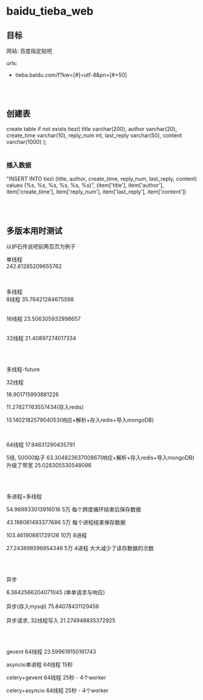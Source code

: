 # baidu_tieba_web

## 目标

网站: 百度指定贴吧

urls:

- tieba.baidu.com/f?kw=[#]=utf-8&pn=[#+50]


</br>

</br>

## 创建表

create table if not exists tiezi(
	title varchar(200),
	author varchar(20),
	create_time varchar(10),
	reply_num int,
	last_reply varchar(50),
	content varchar(1000)
);
</br>
</br>

### 插入数据

"INSERT INTO tiezi (title, author, create_time, reply_num, last_reply, content) values (%s, %s, %s, %s, %s, %s)", (item['title'], item['author'], item['create_time'], item['reply_num'], item['last_reply'], item['content'])


</br>
</br>


## 多版本用时测试

以炉石传说吧前两百页为例子
</br>

单线程
</br>
242.61285209655762     
</br>
</br>

多线程
</br>
8线程
35.76421284675598  
</br>

16线程
23.506305932998657    
</br>

32线程
21.40897274017334

</br>
</br>

多线程-future


32线程

18.901715993881226

11.27827763557434(存入redis)

13.140218257904053(响应+解析+存入redis+导入mongoDB)

</br>

64线程
17.94631290435791

5倍, 50000帖子
63.30482363700867(响应+解析+存入redis+导入mongoDB)
升级了带宽
25.028305530548096


</br>  
</br>   



多进程+多线程

54.989933013916016   5万  每个跨度循环结束后保存数据

43.198081493377686   5万  每个进程结束保存数据

103.46190881729126   10万  8进程

27.243698596954346   5万  4进程  大大减少了读存数据的次数

</br>
</br>



异步

6.3642566204071045 (单单请求与响应)              
</br>
异步(存入mysql)
75.84078431129456   
</br>
异步请求, 32线程写入
21.274948835372925    


</br>
</br>


gevent 64线程
23.599619150161743

asyncio单进程 64线程
15秒

celery+gevent 64线程
25秒  - 4个worker

celery+asyncio 64线程
25秒  - 4个worker






